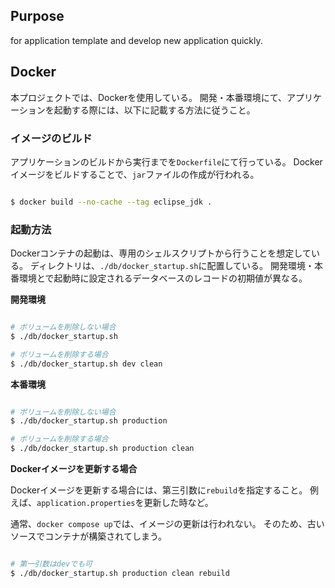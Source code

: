 ## Purpose
for application template and develop new application quickly.

## Docker

本プロジェクトでは、Dockerを使用している。
開発・本番環境にて、アプリケーションを起動する際には、以下に記載する方法に従うこと。

### イメージのビルド

アプリケーションのビルドから実行までを`Dockerfile`にて行っている。
Dockerイメージをビルドすることで、`jar`ファイルの作成が行われる。

```bash

$ docker build --no-cache --tag eclipse_jdk .

```

### 起動方法

Dockerコンテナの起動は、専用のシェルスクリプトから行うことを想定している。
ディレクトリは、`./db/docker_startup.sh`に配置している。
開発環境・本番環境とで起動時に設定されるデータベースのレコードの初期値が異なる。

**開発環境**

```bash

# ボリュームを削除しない場合
$ ./db/docker_startup.sh

# ボリュームを削除する場合
$ ./db/docker_startup.sh dev clean

```

**本番環境**

```bash

# ボリュームを削除しない場合
$ ./db/docker_startup.sh production

# ボリュームを削除する場合
$ ./db/docker_startup.sh production clean

```

**Dockerイメージを更新する場合**

Dockerイメージを更新する場合には、第三引数に`rebuild`を指定すること。
例えば、`application.properties`を更新した時など。

通常、`docker compose up`では、イメージの更新は行われない。
そのため、古いソースでコンテナが構築されてしまう。

```bash

# 第一引数はdevでも可
$ ./db/docker_startup.sh production clean rebuild

```